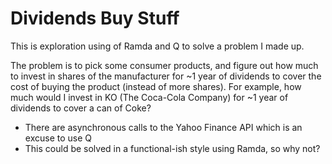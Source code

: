 Dividends Buy Stuff
===================

This is exploration using of Ramda and Q to solve a problem I made up.

The problem is to pick some consumer products, and figure out how much to invest in shares of the manufacturer for ~1 year of dividends to cover the cost of buying the product (instead of more shares). For example, how much would I invest in KO (The Coca-Cola Company) for ~1 year of dividends to cover a can of Coke?

* There are asynchronous calls to the Yahoo Finance API which is an excuse to use Q
* This could be solved in a functional-ish style using Ramda, so why not?
